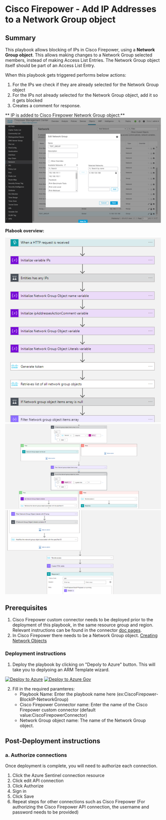 # Cisco Firepower - Add IP Addresses to a Network Group object

## Summary

This playbook allows blocking of IPs in Cisco Firepower, using a **Network Group object**. This allows making changes to a Network Group selected members, instead of making Access List Entries. The Network Group object itself should be part of an Access List Entry.

When this playbook gets triggered performs below actions:
1. For the IPs we check if they are already selected for the Network Group object
2. For the IPs not already selected for the Network Group object, add it so it gets blocked
3. Creates a comment for response.<br>


** IP is added to Cisco Firepower Network Group object:**
<br>
![Cisco Firepower Network Group object](./Images/BlockIP-NetworkGroup-CiscoFirepowerAdd.png)

**Plabook overview:**

![Playbook overview](./Images/designerOverviewLight1.png)
![Playbook overview](./Images/designerOverviewLight2.png)
![Playbook overview](./Images/designerOverviewLight3.png)


## Prerequisites
1. Cisco Firepower custom connector needs to be deployed prior to the deployment of this playbook, in the same resource group and region. Relevant instructions can be found in the connector [doc pages](https://github.com/Azure/Azure-Sentinel/tree/master/Playbooks/CiscoFirepower/CustomConnector).
2. In Cisco Firepower there needs to be a Network Group object. [Creating Network Objects](https://www.cisco.com/c/en/us/td/docs/security/firepower/630/configuration/guide/fpmc-config-guide-v63/reusable_objects.html#ariaid-title15)

<a name="deployment-instructions"></a>
### Deployment instructions 
1. Deploy the playbook by clicking on "Depoly to Azure" button. This will take you to deplyoing an ARM Template wizard.

[![Deploy to Azure](https://aka.ms/deploytoazurebutton)](https://portal.azure.com/#create/Microsoft.Template/uri/https%3A%2F%2Fraw.githubusercontent.com%2Fsocprime%2FAzure-Sentinel%2Fmaster%2FMasterPlaybooks%2FRemediation-IP%2FCiscoFirepower-BlockIP-Nested-Remediation%2Fazuredeploy.json)
[![Deploy to Azure Gov](https://aka.ms/deploytoazuregovbutton)](https://portal.azure.us/#create/Microsoft.Template/uri/https%3A%2F%2Fraw.githubusercontent.com%2Fsocprime%2FAzure-Sentinel%2Fmaster%2FMasterPlaybooks%2FRemediation-IP%2FCiscoFirepower-BlockIP-Nested-Remediation%2Fazuredeploy.json)

2. Fill in the required paramteres:
    * Playbook Name: Enter the playbook name here (ex:CiscoFirepower-BlockIP-NetworkGroup)
    * Cisco Firepower Connector name: Enter the name of the Cisco Firepower custom connector (default value:CiscoFirepowerConnector)
    * Network Group object name: The name of the Network Group object.

## Post-Deployment instructions 
### a. Authorize connections
Once deployment is complete, you will need to authorize each connection.
1.	Click the Azure Sentinel connection resource
2.	Click edit API connection
3.	Click Authorize
4.	Sign in
5.	Click Save
6.	Repeat steps for other connections such as Cisco Firepower (For authorizing the Cisco Firepower API connection, the username and password needs to be provided)
